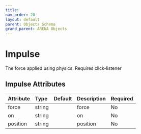 ```yaml
---
title: 
nav_order: 20
layout: default
parent: Objects Schema
grand_parent: ARENA Objects
---
```



Impulse
=======


The force applied using physics. Requires click-listener

Impulse Attributes
-------------------

|Attribute|Type|Default|Description|Required|
| :--- | :--- | :--- | :--- | :--- |
|force|string||force|No|
|on|string||on|No|
|position|string||position|No|
